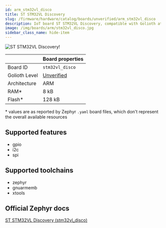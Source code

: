 ```yaml
---
id: arm_stm32vl_disco
title: ST STM32VL Discovery
slug: /firmware/hardware/catalog/boards/unverified/arm_stm32vl_disco
description: IoT board ST STM32VL Discovery, compatible with Golioth at unverified level.
image: /img/boards/arm/stm32vl_disco.jpg
sidebar_class_name: hide-item
---
```


[//]: # (This is an auto-generated file, do not edit! Changes to it will be lost upon re-generation)

![ST STM32VL Discovery!](/img/boards/arm/stm32vl_disco.jpg "ST STM32VL Discovery")

|                | Board properties     |
| -------------  | -------------------- |
| Board ID       | `stm32vl_disco` |
| Golioth Level  | [Unverified](/firmware/hardware#unverified-boards) |
| Architecture   | ARM |
| RAM*           | 8 kB |
| Flash*         | 128 kB |

\* values are as reported by Zephyr `.yaml` board files, which don't represent the overall available resources



## Supported features

* gpio
* i2c
* spi

## Supported toolchains

* zephyr
* gnuarmemb
* xtools

## Official Zephyr docs

[ST STM32VL Discovery (stm32vl_disco)](https://docs.zephyrproject.org/latest/boards/arm/stm32vl_disco/doc/index.html)
